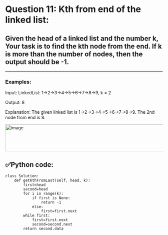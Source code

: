 # Question 11: Kth from end of the linked list:

## Given the head of a linked list and the number k, Your task is to find the kth node from the end. If k is more than the number of nodes, then the output should be -1.

---
### Examples:

Input: LinkedList: 1->2->3->4->5->6->7->8->9, k = 2

Output: 8

Explanation: The given linked list is 1->2->3->4->5->6->7->8->9. The 2nd node from end is 8.

 <img width="809" height="86" alt="image" src="https://github.com/user-attachments/assets/9866ae4f-8df7-4774-900f-8ebc9e35fb85" />

## ✅Python code:

```
class Solution:
    def getKthFromLast(self, head, k):
        first=head
        second=head
        for i in range(k):
            if first is None:
                return -1
            else:
                first=first.next
        while first:
            first=first.next
            second=second.next
        return second.data
```
